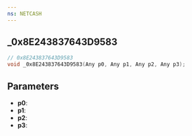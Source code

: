 ```yaml
---
ns: NETCASH
---
```

## _0x8E243837643D9583

```c
// 0x8E243837643D9583
void _0x8E243837643D9583(Any p0, Any p1, Any p2, Any p3);
```


## Parameters
* **p0**: 
* **p1**: 
* **p2**: 
* **p3**: 

